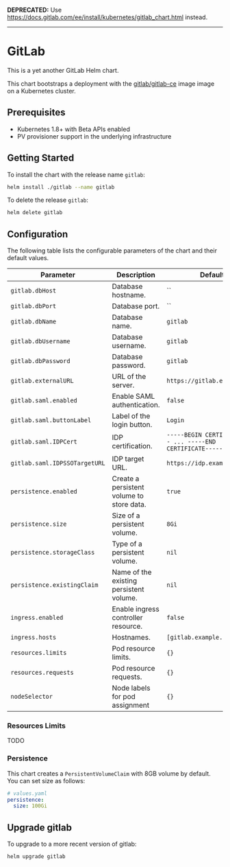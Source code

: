 **DEPRECATED:** Use https://docs.gitlab.com/ee/install/kubernetes/gitlab_chart.html instead.

----

# GitLab

This is a yet another GitLab Helm chart.

This chart bootstraps a deployment with the [gitlab/gitlab-ce](https://hub.docker.com/r/gitlab/gitlab-ce/) image image on a Kubernetes cluster.


## Prerequisites

- Kubernetes 1.8+ with Beta APIs enabled
- PV provisioner support in the underlying infrastructure


## Getting Started

To install the chart with the release name `gitlab`:

```sh
helm install ./gitlab --name gitlab
```

To delete the release `gitlab`:

```sh
helm delete gitlab
```


## Configuration

The following table lists the configurable parameters of the chart and their default values.

Parameter | Description | Default
----------|-------------|--------
`gitlab.dbHost` | Database hostname. | ``
`gitlab.dbPort` | Database port. | ``
`gitlab.dbName` | Database name. | `gitlab`
`gitlab.dbUsername` | Database username. | `gitlab`
`gitlab.dbPassword` | Database password. | `gitlab`
`gitlab.externalURL` | URL of the server. | `https://gitlab.example.com`
`gitlab.saml.enabled` | Enable SAML authentication. | `false`
`gitlab.saml.buttonLabel` | Label of the login button. | `Login`
`gitlab.saml.IDPCert` | IDP certification. | `-----BEGIN CERTIFICATE----- ... -----END CERTIFICATE-----`
`gitlab.saml.IDPSSOTargetURL` | IDP target URL. | `https://idp.example.com`
`persistence.enabled` | Create a persistent volume to store data. | `true`
`persistence.size` | Size of a persistent volume. | `8Gi`
`persistence.storageClass` | Type of a persistent volume. | `nil`
`persistence.existingClaim` | Name of the existing persistent volume. | `nil`
`ingress.enabled` |	Enable ingress controller resource.	| `false`
`ingress.hosts`	| Hostnames. | `[gitlab.example.com]`
`resources.limits` | Pod resource limits. | `{}`
`resources.requests` | Pod resource requests. | `{}`
`nodeSelector` | Node labels for pod assignment | `{}`


### Resources Limits

TODO


### Persistence

This chart creates a `PersistentVolumeClaim` with 8GB volume by default.
You can set size as follows:

```yaml
# values.yaml
persistence:
  size: 100Gi
```


## Upgrade gitlab

To upgrade to a more recent version of gitlab:

```sh
helm upgrade gitlab
```
